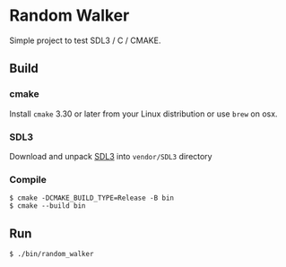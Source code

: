 # Random Walker 

Simple project to test SDL3 / C / CMAKE.

## Build

### cmake

Install `cmake` 3.30 or later from your Linux distribution or use `brew` on osx.

### SDL3

Download and unpack [SDL3](https://github.com/libsdl-org/SDL/releases/download/release-3.2.12/SDL3-3.2.12.tar.gz) into `vendor/SDL3` directory

### Compile

    $ cmake -DCMAKE_BUILD_TYPE=Release -B bin
    $ cmake --build bin

## Run

    $ ./bin/random_walker
